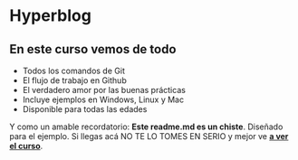 # Hyperblog 
## En este curso vemos de todo
* Todos los comandos de Git
* El flujo de trabajo en Github
* El verdadero amor por las buenas prácticas
* Incluye ejemplos en Windows, Linux y Mac
* Disponible para todas las edades

Y como un amable recordatorio: **Este readme.md es un chiste**.  Diseñado para el ejemplo. Si llegas acá NO TE LO TOMES EN SERIO y mejor ve [**a ver el curso**](https://platzi.com/cursos/git-github/ "a ver el curso").
